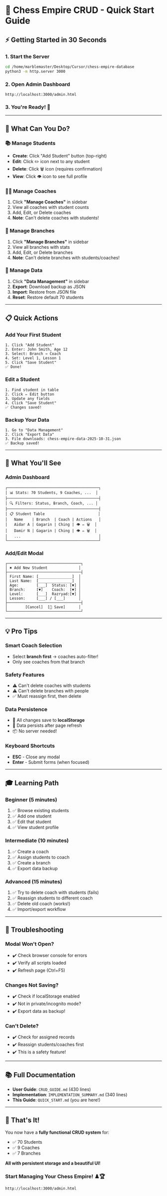 # 🚀 Chess Empire CRUD - Quick Start Guide

## ⚡ Getting Started in 30 Seconds

### 1. Start the Server
```bash
cd /home/marblemaster/Desktop/Cursor/chess-empire-database
python3 -m http.server 3000
```

### 2. Open Admin Dashboard
```
http://localhost:3000/admin.html
```

### 3. You're Ready! 🎉

---

## 🎯 What Can You Do?

### 📚 Manage Students
- **Create**: Click "Add Student" button (top-right)
- **Edit**: Click ✏️ icon next to any student
- **Delete**: Click 🗑️ icon (requires confirmation)
- **View**: Click 👁️ icon to see full profile

### 👨‍🏫 Manage Coaches
1. Click **"Manage Coaches"** in sidebar
2. View all coaches with student counts
3. Add, Edit, or Delete coaches
4. **Note**: Can't delete coaches with students!

### 🏢 Manage Branches
1. Click **"Manage Branches"** in sidebar
2. View all branches with stats
3. Add, Edit, or Delete branches
4. **Note**: Can't delete branches with students/coaches!

### 💾 Manage Data
1. Click **"Data Management"** in sidebar
2. **Export**: Download backup as JSON
3. **Import**: Restore from JSON file
4. **Reset**: Restore default 70 students

---

## 📋 Quick Actions

### Add Your First Student
```
1. Click "Add Student"
2. Enter: John Smith, Age 12
3. Select: Branch → Coach
4. Set: Level 1, Lesson 1
5. Click "Save Student"
✅ Done!
```

### Edit a Student
```
1. Find student in table
2. Click ✏️ Edit button
3. Update any fields
4. Click "Save Student"
✅ Changes saved!
```

### Backup Your Data
```
1. Go to "Data Management"
2. Click "Export Data"
3. File downloads: chess-empire-data-2025-10-31.json
✅ Backup saved!
```

---

## 🎨 What You'll See

### Admin Dashboard
```
┌─────────────────────────────────────────┐
│ 📊 Stats: 70 Students, 9 Coaches, ...  │
├─────────────────────────────────────────┤
│ 🔍 Filters: Status, Branch, Coach, ... │
├─────────────────────────────────────────┤
│ 📋 Student Table                        │
│   Name    | Branch  | Coach | Actions   │
│   Aidar A | Gagarin | Ching | 👁️ ✏️ 🗑️  │
│   Damir N | Gagarin | Ching | 👁️ ✏️ 🗑️  │
│   ...                                   │
└─────────────────────────────────────────┘
```

### Add/Edit Modal
```
┌─────────────────────────────────┐
│ ✖ Add New Student              │
├─────────────────────────────────┤
│ First Name: [_______________]  │
│ Last Name:  [_______________]  │
│ Age:        [___]  Status: [▼] │
│ Branch:     [▼]    Coach:  [▼] │
│ Level:      [___]  Razryad:[▼] │
│ Lesson:     [___] / [___]      │
├─────────────────────────────────┤
│        [Cancel]  [💾 Save]      │
└─────────────────────────────────┘
```

---

## 💡 Pro Tips

### Smart Coach Selection
- Select **branch first** → coaches auto-filter!
- Only see coaches from that branch

### Safety Features
- ⚠️ Can't delete coaches with students
- ⚠️ Can't delete branches with people
- ✅ Must reassign first, then delete

### Data Persistence
- 💾 All changes save to **localStorage**
- 🔄 Data persists after page refresh
- 📦 No server needed!

### Keyboard Shortcuts
- **ESC** - Close any modal
- **Enter** - Submit forms (when focused)

---

## 🎓 Learning Path

### Beginner (5 minutes)
1. ✅ Browse existing students
2. ✅ Add one student
3. ✅ Edit that student
4. ✅ View student profile

### Intermediate (10 minutes)
1. ✅ Create a coach
2. ✅ Assign students to coach
3. ✅ Create a branch
4. ✅ Export data backup

### Advanced (15 minutes)
1. ✅ Try to delete coach with students (fails)
2. ✅ Reassign students to different coach
3. ✅ Delete old coach (works!)
4. ✅ Import/export workflow

---

## 🔧 Troubleshooting

### Modal Won't Open?
- ✔️ Check browser console for errors
- ✔️ Verify all scripts loaded
- ✔️ Refresh page (Ctrl+F5)

### Changes Not Saving?
- ✔️ Check if localStorage enabled
- ✔️ Not in private/incognito mode?
- ✔️ Export data as backup!

### Can't Delete?
- ✔️ Check for assigned records
- ✔️ Reassign students/coaches first
- ✔️ This is a safety feature!

---

## 📚 Full Documentation

- **User Guide**: `CRUD_GUIDE.md` (430 lines)
- **Implementation**: `IMPLEMENTATION_SUMMARY.md` (340 lines)
- **This Guide**: `QUICK_START.md` (you are here!)

---

## 🎉 That's It!

You now have a **fully functional CRUD system** for:
- ✅ 70 Students
- ✅ 9 Coaches
- ✅ 7 Branches

**All with persistent storage and a beautiful UI!**

### Start Managing Your Chess Empire! ♟️🏆
```
http://localhost:3000/admin.html
```
